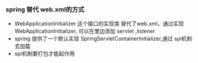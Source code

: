 ### spring 替代  web.xml的方式
- WebApplicationInitializer 这个接口的实现类 替代了web.xml，通过实现 WebApplicationInitializer,
可以在里边添加 servlet ,listener 
- spring 提供了一个默认实现 SpringServletContainerInitializer,通过 spi机制去加载
- spi机制要打包才能起作用
